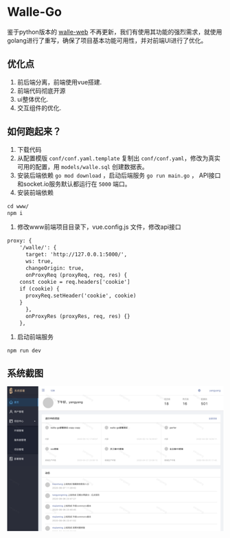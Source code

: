 Walle-Go
========

鉴于python版本的 [walle-web](https://github.com/meolu/walle-web) 不再更新，我们有使用其功能的强烈需求，就使用golang进行了重写，确保了项目基本功能可用性，并对前端UI进行了优化。


优化点
---------
1. 前后端分离，前端使用vue搭建.
2. 前端代码彻底开源
3. ui整体优化.
4. 交互组件的优化.


如何跑起来？
---------

1. 下载代码
1. 从配置模版 `conf/conf.yaml.template` 复制出 `conf/conf.yaml`，修改为真实可用的配置，用 `models/walle.sql` 创建数据表。
1. 安装后端依赖 `go mod download` ，启动后端服务 `go run main.go` ， API接口和socket.io服务默认都运行在 `5000` 端口。
1. 安装前端依赖
```
cd www/
npm i  
```
1. 修改www前端项目目录下，vue.config.js 文件，修改api接口
```
proxy: {
    '/walle/': {
      target: 'http://127.0.0.1:5000/',
      ws: true,
      changeOrigin: true,
      onProxyReq (proxyReq, req, res) {
	const cookie = req.headers['cookie']
	if (cookie) {
	  proxyReq.setHeader('cookie', cookie)
	}
      },
      onProxyRes (proxyRes, req, res) {}
    },
```
1. 启动前端服务
```
npm run dev
```
      
系统截图
---------
![截图1](www/public/images/screenshot1.png)
